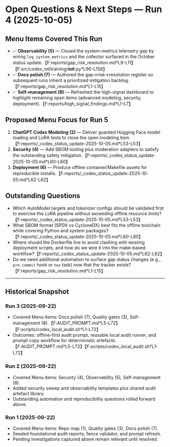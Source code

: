 # Open Questions & Next Steps — Run 4 (2025-10-05)

## Menu Items Covered This Run
- ✅ **Observability (5)** — Closed the system-metrics telemetry gap by wiring `log_system_metrics` and the collector surfaced in the October status update.【F:reports/gap_risk_resolution.md†L9-L11】【F:src/codex_ml/training/__init__.py†L90-L156】
- ✅ **Docs polish (7)** — Authored the gap→risk→resolution register so subsequent runs inherit a prioritized mitigation backlog.【F:reports/gap_risk_resolution.md†L1-L15】
- ✅ **Self-management (8)** — Refreshed the high-signal dashboard to highlight remaining open items (advanced modeling, security, deployment).【F:reports/high_signal_findings.md†L1-L7】

## Proposed Menu Focus for Run 5
1. **ChatGPT Codex Modeling (2)** — Deliver guarded Hugging Face model loading and LoRA tests to close the open modeling item.【F:reports/_codex_status_update-2025-10-05.md†L53-L53】
2. **Security (4)** — Add SBOM tooling plus moderation adapters to satisfy the outstanding safety mitigation.【F:reports/_codex_status_update-2025-10-05.md†L60-L60】
3. **Deployment (6)** — Produce offline container/Makefile assets for reproducible installs.【F:reports/_codex_status_update-2025-10-05.md†L62-L62】

## Outstanding Questions
- Which AutoModel targets and tokenizer configs should be validated first to exercise the LoRA pipeline without exceeding offline resource limits?【F:reports/_codex_status_update-2025-10-05.md†L53-L53】
- What SBOM format (SPDX vs CycloneDX) best fits the offline toolchain while covering Python and system packages?【F:reports/_codex_status_update-2025-10-05.md†L60-L60】
- Where should the Dockerfile live to avoid clashing with existing deployment scripts, and how do we wire it into the make-based workflow?【F:reports/_codex_status_update-2025-10-05.md†L62-L62】
- Do we need additional automation to surface gap status changes (e.g., `pre-commit` hook or `nox` task) now that the tracker exists?【F:reports/gap_risk_resolution.md†L1-L15】

---

## Historical Snapshot
### Run 3 (2025-09-22)
- Covered Menu items: Docs polish (7), Quality gates (3), Self-management (8).【F:AUDIT_PROMPT.md†L5-L72】【F:scripts/codex_local_audit.sh†L1-L72】
- Outcomes: offline-first audit prompt, reusable local audit runner, and prompt copy workflow for deterministic artefacts.【F:AUDIT_PROMPT.md†L5-L72】【F:scripts/codex_local_audit.sh†L1-L72】
### Run 2 (2025-09-22)
- Covered Menu items: Security (4), Observability (5), Self-management (8).
- Added security sweep and observability templates plus shared audit artefact library.
- Outstanding automation and reproducibility questions rolled forward above.

### Run 1 (2025-09-22)
- Covered Menu items: Repo map (1), Quality gates (3), Docs polish (7).
- Seeded foundational audit reports, fence validator, and prompt refresh.
- Pending investigations captured above remain relevant until resolved.
